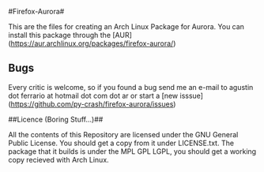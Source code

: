 #Firefox-Aurora#

This are the files for creating an Arch Linux Package for Aurora.
You can install this package through the [AUR] (https://aur.archlinux.org/packages/firefox-aurora/)

## Bugs ##
Every critic is welcome, so if you found a bug send me an e-mail to agustin dot ferrario at hotmail dot com dot ar or start a [new isssue] (https://github.com/py-crash/firefox-aurora/issues)

##Licence (Boring Stuff...)##

All the contents of this Repository are licensed under the GNU General Public License. You should get a copy from it under LICENSE.txt.
The package that it builds is under the MPL GPL LGPL, you should get a working copy recieved with Arch Linux.
